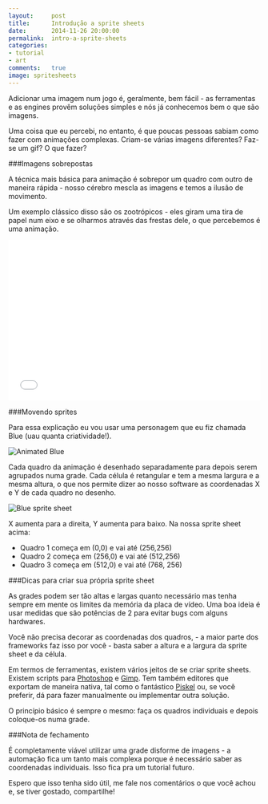 ```yaml
---
layout:     post
title:      Introdução a sprite sheets
date:       2014-11-26 20:00:00
permalink:  intro-a-sprite-sheets
categories:
- tutorial
- art
comments:   true
image: spritesheets
---
```


Adicionar uma imagem num jogo é, geralmente, bem fácil - as ferramentas e as engines provêm soluções simples e nós já conhecemos bem o que são imagens.

Uma coisa que eu percebi, no entanto, é que poucas pessoas sabiam como fazer com animações complexas. Criam-se várias imagens diferentes? Faz-se um gif? O que fazer?

###Imagens sobrepostas

A técnica mais básica para animação é sobrepor um quadro com outro de maneira rápida - nosso cérebro mescla as imagens e temos a ilusão de movimento.

Um exemplo clássico disso são os zootrópicos - eles giram uma tira de papel num eixo e se olharmos através das frestas dele, o que percebemos é uma animação.

<iframe width="100%" height="320" src="//www.youtube.com/embed/5_8fX-N3Ji4" frameborder="0" allowfullscreen mute="true"></iframe>

###Movendo sprites

Para essa explicação eu vou usar uma personagem que eu fiz chamada Blue (uau quanta criatividade!).

![Animated Blue]({{site.baseurl}}/assets/Blue.gif)

Cada quadro da animação é desenhado separadamente para depois serem agrupados numa grade. Cada célula é retangular e tem a mesma largura e a mesma altura, o que nos permite dizer ao nosso software as coordenadas X e Y de cada quadro no desenho.

![Blue sprite sheet]({{site.baseurl}}/assets/blue_grid.png)

X aumenta para a direita, Y aumenta para baixo. Na nossa sprite sheet acima:

- Quadro 1 começa em (0,0) e vai até (256,256)
- Quadro 2 começa em (256,0) e vai até (512,256)
- Quadro 3 começa em (512,0) e vai até (768, 256)

###Dicas para criar sua própria sprite sheet

As grades podem ser tão altas e largas quanto necessário mas tenha sempre em mente os limites da memória da placa de vídeo. Uma boa ideia é usar medidas que são potências de 2 para evitar bugs com alguns hardwares.

Você não precisa decorar as coordenadas dos quadros, - a maior parte dos frameworks faz isso por você - basta saber a altura e a largura da sprite sheet e da célula.

Em termos de ferramentas, existem vários jeitos de se criar sprite sheets. Existem scripts para <a href="http://alessandroituarte.com/blag/2012/07/03/470" target="_blank">Photoshop</a> e <a href="http://registry.gimp.org/node/27943" target="_blank">Gimp</a>. Tem também editores que exportam de maneira nativa, tal como o fantástico <a href="http://www.piskelapp.com/" target="_blank">Piskel</a> ou, se você preferir, dá para fazer manualmente ou implementar outra solução.

O princípio básico é sempre o mesmo: faça os quadros individuais e depois coloque-os numa grade.

###Nota de fechamento

É completamente viável utilizar uma grade disforme de imagens - a automação fica um tanto mais complexa porque é necessário saber as coordenadas individuais. Isso fica pra um tutorial futuro.

Espero que isso tenha sido útil, me fale nos comentários o que você achou e, se tiver gostado, compartilhe!
